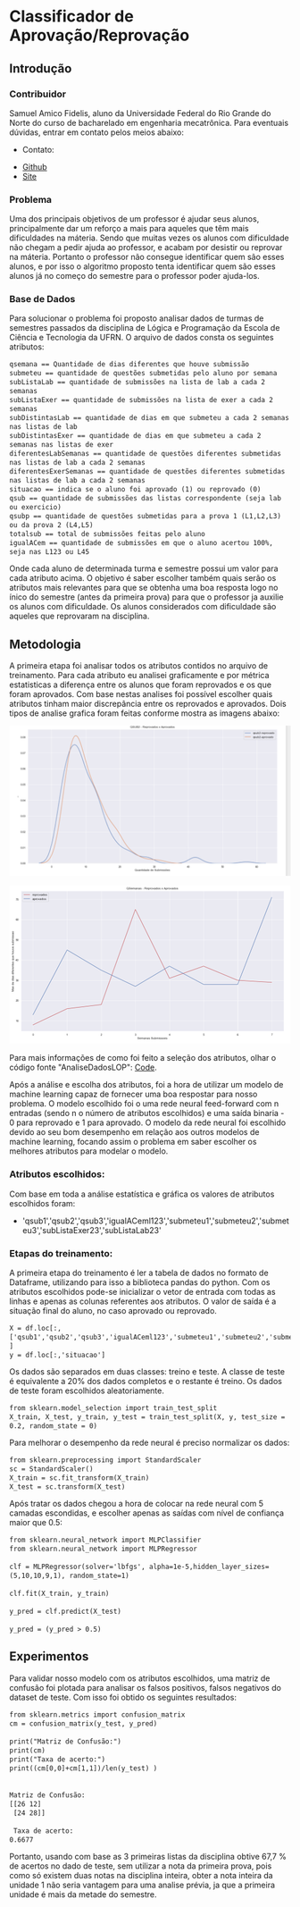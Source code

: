 # Classificador de Aprovação/Reprovação

## Introdução

### Contribuidor
Samuel Amico Fidelis, aluno da Universidade Federal do Rio Grande do Norte do curso de bacharelado em engenharia mecatrônica. Para eventuais dúvidas, entrar em contato pelos
meios abaixo:

* Contato: 
- [Github](https://github.com/samuelamico/MachineLearning)
- [Site](https://samuelamico.github.io/)


### Problema
Uma dos principais objetivos de um professor é ajudar seus alunos, principalmente dar um reforço a mais para aqueles que têm mais dificuldades na máteria. Sendo que muitas vezes
os alunos com dificuldade não chegam a pedir ajuda ao professor, e acabam por desistir ou reprovar na máteria. Portanto o professor não consegue identificar quem são esses alunos, e por isso o algoritmo proposto tenta identificar quem são esses alunos já no começo do semestre para o professor poder ajuda-los.

### Base de Dados
Para solucionar o problema foi proposto analisar dados de turmas de semestres passados da disciplina de Lógica e Programação da Escola de Ciência e Tecnologia da UFRN.
O arquivo de dados consta os seguintes atributos:
```
qsemana == Quantidade de dias diferentes que houve submissão
submeteu == quantidade de questões submetidas pelo aluno por semana
subListaLab == quantidade de submissões na lista de lab a cada 2 semanas
subListaExer == quantidade de submissões na lista de exer a cada 2 semanas
subDistintasLab == quantidade de dias em que submeteu a cada 2 semanas nas listas de lab
subDistintasExer == quantidade de dias em que submeteu a cada 2 semanas nas listas de exer
diferentesLabSemanas == quantidade de questões diferentes submetidas nas listas de lab a cada 2 semanas
diferentesExerSemanas == quantidade de questões diferentes submetidas nas listas de lab a cada 2 semanas
situacao == indica se o aluno foi aprovado (1) ou reprovado (0)
qsub == quantidade de submissões das listas correspondente (seja lab ou exercicio)
qsubp == quantidade de questões submetidas para a prova 1 (L1,L2,L3) ou da prova 2 (L4,L5)
totalsub == total de submissões feitas pelo aluno
igualACem == quantidade de submissões em que o aluno acertou 100%, seja nas L123 ou L45 

```
Onde cada aluno de determinada turma e semestre possui um valor para cada atributo acima. O objetivo é saber escolher também quais serão os atributos mais relevantes
para que se obtenha uma boa resposta logo no ínico do semestre (antes da primeira prova) para que o professor ja auxilie os alunos com dificuldade. Os alunos considerados com
dificuldade são aqueles que reprovaram na disciplina.

## Metodologia 

A primeira etapa foi analisar todos os atributos contidos no arquivo de treinamento. Para cada atributo eu analisei graficamente e por métrica estatisticas a diferença
entre os alunos que foram reprovados e os que foram aprovados. Com base nestas analises foi possível escolher quais atributos tinham maior discrepância entre os reprovados e aprovados. Dois tipos de analise grafica foram feitas conforme mostra as imagens abaixo:


![Histograma](https://github.com/samuelamico/MachineLearning/blob/master/Graficos/Histograma.PNG)

![LinearPlot](https://github.com/samuelamico/MachineLearning/blob/master/Graficos/Plots.PNG)


Para mais informações de como foi feito a seleção dos atributos, olhar o código fonte "AnaliseDadosLOP": [Code](https://github.com/samuelamico/MachineLearning).


Após a análise e escolha dos atributos, foi a hora de utilizar um modelo de machine learning capaz de fornecer uma boa respostar para nosso problema. O modelo escolhido
foi o uma rede neural feed-forward com n entradas (sendo n o número de atributos escolhidos) e uma saída binaria - 0 para reprovado e 1 para aprovado. O modelo da rede neural foi
escolhido devido ao seu bom desempenho em relação aos outros modelos de machine learning, focando assim o problema em saber escolher os melhores atributos para modelar o modelo.

### Atributos escolhidos:
Com base em toda a análise estatística e gráfica os valores de atributos escolhidos foram:
 - 'qsub1','qsub2','qsub3','igualACeml123','submeteu1','submeteu2','submeteu3','subListaExer23','subListaLab23'

### Etapas do treinamento:
A primeira etapa do treinamento é ler a tabela de dados no formato de Dataframe, utilizando para isso a biblioteca pandas do python. Com os atributos escolhidos pode-se
inicializar o vetor de entrada com todas as linhas e apenas as colunas referentes aos atributos. O valor de saída é a situação final do aluno, no caso aprovado ou reprovado.

```
X = df.loc[:,['qsub1','qsub2','qsub3','igualACeml123','submeteu1','submeteu2','submeteu3','subListaExer23','subListaLab23'] ]
y = df.loc[:,'situacao']
```

Os dados são separados em duas classes: treino e teste. A classe de teste é equivalente a 20% dos dados completos e o restante é treino. Os dados de teste foram escolhidos 
aleatoriamente.

```
from sklearn.model_selection import train_test_split
X_train, X_test, y_train, y_test = train_test_split(X, y, test_size = 0.2, random_state = 0)
```


Para melhorar o desempenho da rede neural é preciso normalizar os dados:

```
from sklearn.preprocessing import StandardScaler
sc = StandardScaler()
X_train = sc.fit_transform(X_train)
X_test = sc.transform(X_test)
```

Após tratar os dados chegou a hora de colocar na rede neural com 5 camadas escondidas, e escolher apenas as saídas com nível de confiança maior que 0.5:

```
from sklearn.neural_network import MLPClassifier
from sklearn.neural_network import MLPRegressor

clf = MLPRegressor(solver='lbfgs', alpha=1e-5,hidden_layer_sizes=(5,10,10,9,1), random_state=1)

clf.fit(X_train, y_train) 

y_pred = clf.predict(X_test)

y_pred = (y_pred > 0.5)
```

## Experimentos 

Para validar nosso modelo com os atributos escolhidos, uma matriz de confusão foi plotada para analisar os falsos positivos, falsos negativos do dataset de teste.
Com isso foi obtido os seguintes resultados:

```
from sklearn.metrics import confusion_matrix
cm = confusion_matrix(y_test, y_pred)

print("Matriz de Confusão:")
print(cm)
print("Taxa de acerto:")
print((cm[0,0]+cm[1,1])/len(y_test) )


Matriz de Confusão:
[[26 12]
 [24 28]]

 Taxa de acerto:
0.6677
```
Portanto, usando com base as 3 primeiras listas da disciplina obtive 67,7 % de acertos no dado de teste, sem utilizar a nota da primeira prova, pois como só existem duas notas na disciplina inteira, obter a nota inteira da unidade 1 não seria vantagem para uma analise prévia, ja que a primeira unidade é mais da metade do semestre. 